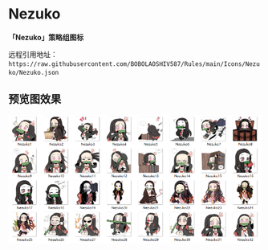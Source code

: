 # Nezuko

**「Nezuko」策略组图标**




远程引用地址：`https://raw.githubusercontent.com/BOBOLAOSHIV587/Rules/main/Icons/Nezuko/Nezuko.json`




## 预览图效果
![markdown](https://raw.githubusercontent.com/BOBOLAOSHIV587/Rules/main/Icons/Nezuko/Image/Preview.png)
